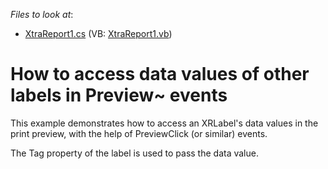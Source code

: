 <!-- default file list -->
*Files to look at*:

* [XtraReport1.cs](./CS/XtraReport1.cs) (VB: [XtraReport1.vb](./VB/XtraReport1.vb))
<!-- default file list end -->
# How to access data values of other labels in Preview~ events


<p>This example demonstrates how to access an XRLabel's data values in the print preview, with the help of PreviewClick (or similar) events.</p><p>The Tag property of the label is used to pass the data value.</p>

<br/>


